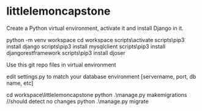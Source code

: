 # littlelemoncapstone
Create a Python virtual environment, activate it and install Django in it.

python -m venv workspace
cd workspace
scripts\activate
scripts\pip3 install django
scripts\pip3 install mysqlclient
scripts\pip3 install djangorestframework
scripts\pip3 install djoser

Use this git repo files in virtual environment

edit settings.py to match your database environment [servername, port, db name, etc]

cd workspace\littlelemoncapstone
python .\manage.py makemigrations  //should detect no changes
python .\manage.py migrate
